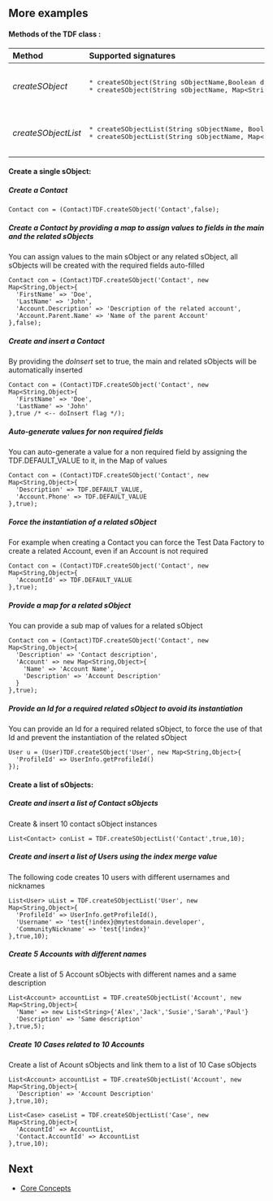 
## More examples


#### Methods of the TDF class :


<table>
<thead>
<tr>
  <th align='left'>Method</th>
  <th align='left'>Supported signatures</th>
</tr>
</thead>
<tbody>
<tr>
  <td>
  <em>createSObject</em>
  </td>
  <td>
<pre lang='apex'>  
* createSObject(String sObjectName,Boolean doInsert) // create an sObject with all required fields auto-filled and insert all if the doInsert = true
* createSObject(String sObjectName, Map&lt;String,Object&gt; mapValuesOverride, Boolean doInsert) // create an sObject with all required fields auto-filled, assign the values defined in the mapValuesOverride and insert all if the doInsert = true

</pre>
  </td>
</tr>
<tr>
</tr>
<tr>
  <td>
  <em>createSObjectList</em>
  </td>
  <td>
<pre lang='apex'>  
* createSObjectList(String sObjectName, Boolean doInsert, Integer numberOfSObjects) // create a list of sObject with all required fields auto-filled and insert all if the doInsert = true
* createSObjectList(String sObjectName, Map&lt;String,Object&gt; mapValuesOverride, Boolean doInsert, Integer numberOfSObjects) // create a list of sObject with all required fields auto-filled, assign the values defined in the mapValuesOverride and insert all if the doInsert = true

</pre>
  </td>
</tr>
</table>


#### Create a single sObject:

##### Create a Contact 
  ```apex
  Contact con = (Contact)TDF.createSObject('Contact',false);
  ```

##### Create a Contact by providing a map to assign values to fields in the main and the related sObjects

You can assign values to the main sObject or any related sObject, all sObjects will be created with the required fields auto-filled 
  ```apex
  Contact con = (Contact)TDF.createSObject('Contact', new Map<String,Object>{
    'FirstName' => 'Doe',
    'LastName' => 'John',
    'Account.Description' => 'Description of the related account',
    'Account.Parent.Name' => 'Name of the parent Account'
  },false);
  ```

##### Create and insert a Contact

By providing the *doInsert* set to true, the main and related sObjects will be automatically inserted  
  ```apex
  Contact con = (Contact)TDF.createSObject('Contact', new Map<String,Object>{
    'FirstName' => 'Doe',
    'LastName' => 'John'
  },true /* <-- doInsert flag */);
  ```

##### Auto-generate values for non required fields

You can auto-generate a value for a non required field by assigning the TDF.DEFAULT_VALUE to it, in the Map of values
  ```apex
  Contact con = (Contact)TDF.createSObject('Contact', new Map<String,Object>{
    'Description' => TDF.DEFAULT_VALUE,
    'Account.Phone' => TDF.DEFAULT_VALUE
  },true);
  ```

##### Force the instantiation of a related sObject

For example when creating a Contact you can force the Test Data Factory to create a related Account, even if an Account is not required
  ```apex
  Contact con = (Contact)TDF.createSObject('Contact', new Map<String,Object>{
    'AccountId' => TDF.DEFAULT_VALUE
  },true);
  ```

##### Provide a map for a related sObject

You can provide a sub map of values for a related sObject
  ```apex
  Contact con = (Contact)TDF.createSObject('Contact', new Map<String,Object>{
    'Description' => 'Contact description',
    'Account' => new Map<String,Object>{
      'Name' => 'Account Name',
      'Description' => 'Account Description'
    }
  },true);
  ```

##### Provide an Id for a required related sObject to avoid its instantiation

You can provide an Id for a required related sObject, to force the use of that Id and prevent the instantiation of the related sObject
  ```apex
  User u = (User)TDF.createSObject('User', new Map<String,Object>{
    'ProfileId' => UserInfo.getProfileId()
  });
  ```

#### Create a list of sObjects:

##### Create and insert a list of Contact sObjects

Create & insert 10 contact sObject instances
  ```apex
  List<Contact> conList = TDF.createSObjectList('Contact',true,10);
  ```

##### Create and insert a list of Users using the index merge value

The following code creates 10 users with different usernames and nicknames 
  ```apex
  List<User> uList = TDF.createSObjectList('User', new Map<String,Object>{
    'ProfileId' => UserInfo.getProfileId(),
    'Username' => 'test{!index}@mytestdomain.developer',
    'CommunityNickname' => 'test{!index}'
  },true,10);
  ```


##### Create 5 Accounts with different names

Create a list of 5 Account sObjects with different names and a same description
  ```apex
  List<Account> accountList = TDF.createSObjectList('Account', new Map<String,Object>{
    'Name' => new List<String>{'Alex','Jack','Susie','Sarah','Paul'}
    'Description' => 'Same description'
  },true,5);
  ```


##### Create 10 Cases related to 10 Accounts

Create a list of Acount sObjects and link them to a list of 10 Case sObjects
  ```apex
  List<Account> accountList = TDF.createSObjectList('Account', new Map<String,Object>{
    'Description' => 'Account Description'
  },true,10);
  ```
  
  ```apex
  List<Case> caseList = TDF.createSObjectList('Case', new Map<String,Object>{
    'AccountId' => AccountList,
    'Contact.AccountId' => AccountList
  },true,10);
  ```

## Next

* [Core Concepts](CONCEPT.md)
